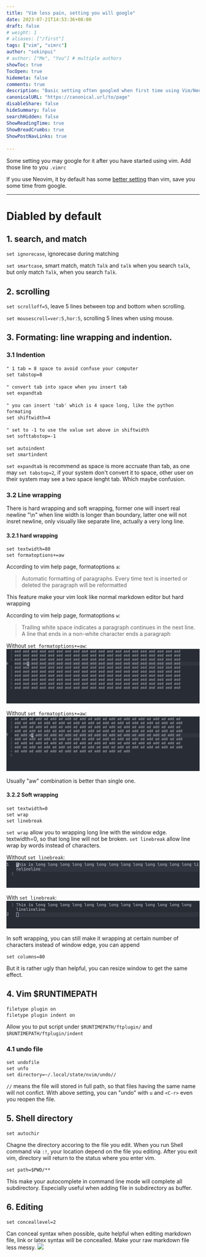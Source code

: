 ```yaml
---
title: "Vim less pain, setting you will google"
date: 2023-07-21T14:53:36+08:00
draft: false
# weight: 1
# aliases: ["/first"]
tags: ["vim", "vimrc"]
author: "sokinpui"
# author: ["Me", "You"] # multiple authors
showToc: true
TocOpen: true
hidemeta: false
comments: true
description: "Basic setting often googled when first time using Vim/Neovim"
canonicalURL: "https://canonical.url/to/page"
disableShare: false
hideSummary: false
searchHidden: false
ShowReadingTime: true
ShowBreadCrumbs: true
ShowPostNavLinks: true

---
```


Some setting you may google for it after you have started using vim. Add those line to you `.vimrc`

If you use Neovim, it by default has some [better setting](https://neovim.io/doc/user/diff.html) than vim, save you some time from google.

---

# Diabled by default
## 1. search, and match
`set ignorecase`, ignorecase during matching

`set smartcase`, smart match, match `Talk` and `talk` when you search `talk`, but only match `Talk`, when you search `Talk`.

## 2. scrolling 
`set scrolloff=5`, leave 5 lines between top and bottom when scrolling.

`set mousescroll=ver:5,hor:5`, scrolling 5 lines when using mouse.

## 3. Formating: line wrapping and indention.
### 3.1 Indention
```vim
" 1 tab = 8 space to avoid confuse your computer
set tabstop=8     

" convert tab into space when you insert tab
set expandtab     

" you can insert 'tab' which is 4 space long, like the python formating
set shiftwidth=4  

" set to -1 to use the value set above in shiftwidth
set softtabstop=-1

set autoindent    
set smartindent   
```
`set expandtab` is recommend as space is more accruate than tab, as one may `set tabstop=2`, if your system don't convert it to space, other user on their system may see a two space lenght tab. Which maybe confusion.

### 3.2 Line wrapping
There is hard wrapping and soft wrapping, former one will insert real newline "\n" when line width is longer than boundary, latter one will not insret newline, only visually like separate line, actually a very long line.

#### 3.2.1 hard wrapping
```vim
set textwidth=80
set formatoptions+=aw
```
According to vim help page, formatoptions `a`:
>	Automatic formatting of paragraphs.  Every time text is inserted or	deleted the paragraph will be reformatted

This feature make your vim look like normal markdown editor but hard wrapping


According to vim help page, formatoptions `w`:
> Trailing white space indicates a paragraph continues in the next line.	A line that ends in a non-white character ends a paragraph

Without `set formatoptions+=aw`:
![without-aw](without-aw.gif)

Without `set formatoptions+=aw`:
![with-aw](with-aw.gif)

Usually "aw" combination is better than single one.

#### 3.2.2 Soft wrapping
```vim
set textwidth=0
set wrap
set linebreak
```
`set wrap` allow you to wrapping long line with the window edge. textwidth=0, so that long line will not be broken. `set linebreak` allow line wrap by words instead of characters.

Without `set linebreak`:
![softwrap-without-linebreak](softwrap-without-linebreak.png)

With `set linebreak`:
![softwrap-with-linebreak](softwrap-with-linebreak.png)

In soft wrapping, you can still make it wrapping at certain number of characters instead of window edge, you can append
```vim
set columns=80
```
But it is rather ugly than helpful, you can resize window to get the same effect.

## 4. Vim $RUNTIMEPATH
```vim
filetype plugin on
filetype plugin indent on
```
Allow you to put script under `$RUNTIMEPATH/ftplugin/` and `$RUNTIMEPATH/ftplugin/indent`

### 4.1 undo file
```vim
set undofile
set unfo
set directory=~/.local/state/nvim/undo//
```
`//` means the file will stored in full path, so that files having the same name will not confict. With above setting, you can "undo" with `u` and `<C-r>` even you reopen the file.

## 5. Shell directory
```vim
set autochir
```
Chagne the directory accoring to the file you edit. When you run Shell command via `:!`, your location depend on the file you editing. After you exit vim, directory will return to the status where you enter vim.

```vim
set path=$PWD/**
```
This make your autocomplete in command line mode will complete all subdirectory. Especially useful when adding file in subdirectory as buffer.

## 6. Editing
```vim
set conceallevel=2
```
Can conceal syntax when possible, quite helpful when editing markdown file, link or latex syntax will be concealled. Make your raw markdown file less messy.
![](post/vim-1/conceal.gif)
